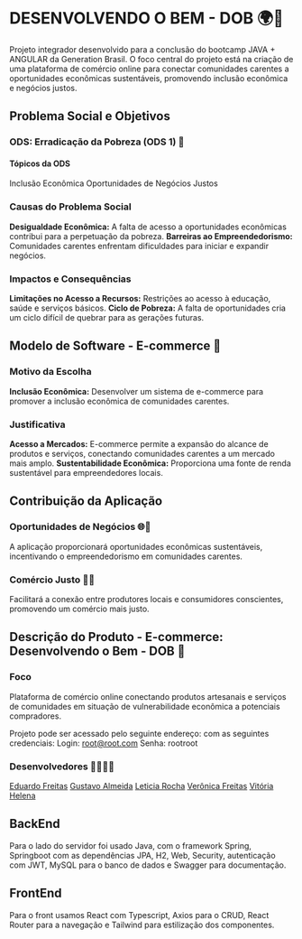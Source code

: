 # DESENVOLVENDO O BEM - DOB 🌍💙

Projeto integrador desenvolvido para a conclusão do bootcamp JAVA + ANGULAR da Generation Brasil. O foco central do projeto está na criação de uma plataforma de comércio online para conectar comunidades carentes a oportunidades econômicas sustentáveis, promovendo inclusão econômica e negócios justos.

## Problema Social e Objetivos

### ODS: Erradicação da Pobreza (ODS 1) 🎯

#### Tópicos da ODS
Inclusão Econômica
Oportunidades de Negócios Justos

### Causas do Problema Social

**Desigualdade Econômica:**
A falta de acesso a oportunidades econômicas contribui para a perpetuação da pobreza.
**Barreiras ao Empreendedorismo:**
Comunidades carentes enfrentam dificuldades para iniciar e expandir negócios.

### Impactos e Consequências

**Limitações no Acesso a Recursos:**
Restrições ao acesso à educação, saúde e serviços básicos.
**Ciclo de Pobreza:**
A falta de oportunidades cria um ciclo difícil de quebrar para as gerações futuras.

## Modelo de Software - E-commerce 🛒

### Motivo da Escolha

 **Inclusão Econômica:**
Desenvolver um sistema de e-commerce para promover a inclusão econômica de comunidades carentes.

### Justificativa

 **Acesso a Mercados:**
E-commerce permite a expansão do alcance de produtos e serviços, conectando comunidades carentes a um mercado mais amplo.
 **Sustentabilidade Econômica:**
    Proporciona uma fonte de renda sustentável para empreendedores locais.

## Contribuição da Aplicação

### Oportunidades de Negócios 🌐💼

A aplicação proporcionará oportunidades econômicas sustentáveis, incentivando o empreendedorismo em comunidades carentes.

### Comércio Justo 🤝🌱

 Facilitará a conexão entre produtores locais e consumidores conscientes, promovendo um comércio mais justo.

## Descrição do Produto - E-commerce: Desenvolvendo o Bem - DOB 🚀

### Foco

 Plataforma de comércio online conectando produtos artesanais e serviços de comunidades em situação de vulnerabilidade econômica a potenciais compradores.

Projeto pode ser acessado pelo seguinte endereço: []() com as seguintes credenciais: 
Login: root@root.com 
Senha: rootroot

### Desenvolvedores 👩‍💻👨‍💻

[Eduardo Freitas](https://github.com/EduFreitas2)
[Gustavo Almeida](https://github.com/gustavokarl)
[Leticia Rocha](https://github.com/letssrockit)
[Verônica Freitas](https://github.com/verofreitt)
[Vitória Helena](https://github.com/VitoriaH1611)

## BackEnd

Para o lado do servidor foi usado Java, com o framework Spring, Springboot com as dependências JPA, H2, Web, Security, autenticação com JWT, MySQL para o banco de dados e Swagger para documentação.

##  FrontEnd

Para o front usamos React com Typescript, Axios para o CRUD, React Router para a navegação e Tailwind para estilização dos componentes.

